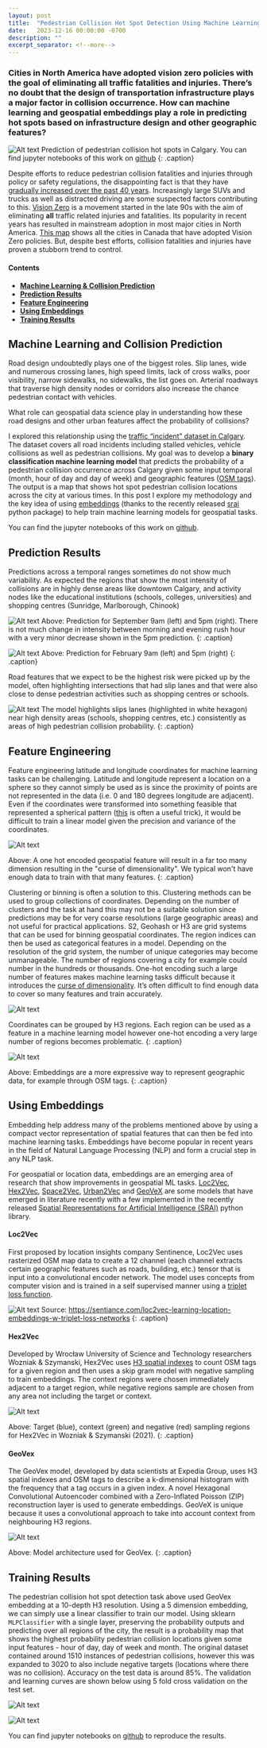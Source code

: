```yaml
---
layout: post
title:  "Pedestrian Collision Hot Spot Detection Using Machine Learning and Embeddings"
date:   2023-12-16 00:00:00 -0700
description: ""
excerpt_separator: <!--more-->
---
```


### Cities in North America have adopted vision zero policies with the goal of eliminating all traffic fatalities and injuries. There’s no doubt that the design of transportation infrastructure plays a major factor in collision occurrence. How can machine learning and geospatial embeddings play a role in predicting hot spots based on infrastructure design and other geographic features? 
<!--more-->

<style>
.caption {
  font-size: 13px;
  font-style: italic;
  margin-top:0px;
  text-align: left;
}

.references {
  font-size: 12px;
}

</style>

![Alt text]({{site.baseurl}}/assets/img/collision-prediction-calgary.png)
Prediction of pedestrian collision hot spots in Calgary. You can find jupyter notebooks of this work on [github](https://github.com/smohiudd/pedestrian-collision-prediction)
{: .caption}

Despite efforts to reduce pedestrian collision fatalities and injuries through policy or safety regulations, the disappointing fact is that they have [gradually increased over the past 40 years](https://www.nytimes.com/2023/06/27/us/pedestrian-deaths-2022.html). Increasingly large SUVs and trucks as well as distracted driving are some suspected factors contributing to this. [Vision Zero](https://visionzeronetwork.org/about/what-is-vision-zero/) is a movement started in the late 90s with the aim of eliminating **all** traffic related injuries and fatalities. Its popularity in recent years has resulted in mainstream adoption in most major cities in North America. [This map](https://parachute.ca/en/program/vision-zero/vision-zero-map/#!toronto-on) shows all the cities in Canada that have adopted Vision Zero policies. But, despite best efforts, collision fatalities and injuries have proven a stubborn trend to control. 

#### Contents
- [**Machine Learning & Collision Prediction**](#machine-learning-and-collision-prediction )
- [**Prediction Results**](#prediction-results)
- [**Feature Engineering**](#feature-engineering)
- [**Using Embeddings**](#using-embeddings)
- [**Training Results**](#training-results)

## Machine Learning and Collision Prediction 

Road design undoubtedly plays one of the biggest roles. Slip lanes, wide and numerous crossing lanes, high speed limits, lack of cross walks, poor visibility, narrow sidewalks, no sidewalks, the list goes on. Arterial roadways that traverse high density nodes or corridors also increase the chance pedestrian contact with vehicles.

What role can geospatial data science play in understanding how these road designs and other urban features affect the probability of collisions? 

I explored this relationship using the [traffic “incident” dataset in Calgary](https://data.calgary.ca/Transportation-Transit/Traffic-Incidents/35ra-9556). The dataset covers all road incidents including stalled vehicles, vehicle collisions as well as pedestrian collisions. My goal was to develop a **binary classification machine learning model** that predicts the probability of a pedestrian collision occurrence across Calgary given some input temporal (month, hour of day and day of week) and geographic features ([OSM tags](https://wiki.openstreetmap.org/wiki/Tags)). The output is a map that shows hot spot pedestrian collision locations across the city at various times. In this post I explore my methodology and the key idea of using [embeddings](https://developers.google.com/machine-learning/crash-course/embeddings/video-lecture) (thanks to the recently released [srai](https://github.com/kraina-ai/srai) python package) to help train machine learning models for geospatial tasks.

You can find the jupyter notebooks of this work on [github](https://github.com/smohiudd/pedestrian-collision-prediction).

## Prediction Results

Predictions across a temporal ranges sometimes do not show much variability. As expected the regions that show the most intensity of collisions are in highly dense areas like downtown Calgary, and activity nodes like the educational institutions (schools, colleges, universities) and shopping centres (Sunridge, Marlborough, Chinook)

![Alt text]({{site.baseurl}}/assets/img/prediction-multiples-1.png)
Above: Prediction for September 9am (left) and 5pm (right). There is not much change in intensity between morning and evening rush hour with a very minor decrease shown in the 5pm prediction.
{: .caption}

![Alt text]({{site.baseurl}}/assets/img/prediction-multiples-2.png)
Above: Prediction for February 9am (left) and 5pm (right)
{: .caption}

Road features that we expect to be the highest risk were picked up by the model, often highlighting intersections that had slip lanes and that were also close to dense pedestrian activities such as shopping centres or schools.  

![Alt text]({{site.baseurl}}/assets/img/collision-pedestrian-zoom1.png)
The model highlights slips lanes (highlighted in white hexagon) near high density areas (schools, shopping centres, etc.) consistently as areas of high pedestrian collision probability.
{: .caption}

## Feature Engineering

Feature engineering latitude and longitude coordinates for machine learning tasks can be challenging. Latitude and longitude represent a location on a sphere so they cannot simply be used as is since the proximity of points are not represented in the data (i.e. 0 and 180 degrees longitude are adjacent). Even if the coordinates were transformed into something feasible that represented a spherical pattern ([this](https://datascience.stackexchange.com/questions/13567/ways-to-deal-with-longitude-latitude-feature) is often a useful trick), it would be difficult to train a linear model given the precision and variance of the coordinates.

![Alt text]({{site.baseurl}}/assets/img/one-hot.png)

Above:  A one hot encoded geospatial feature will result in a far too many dimension resulting in the "curse of dimensionality". We typical won't have enough data to train with that many features.
{: .caption}


Clustering or binning is often a solution to this. Clustering methods can be used to group collections of coordinates. Depending on the number of clusters and the task at hand this may not be a suitable solution since predictions may be for very coarse resolutions (large geographic areas) and not useful for practical applications. S2, Geohash or H3 are grid systems that can be used for binning geospatial coordinates. The region indices can then be used as categorical features in a model. Depending on the resolution of the grid system, the number of unique categories may become unmanageable. The number of regions covering a city for example could number in the hundreds or thousands. One-hot encoding such a large number of features makes machine learning tasks difficult because it introduces the [curse of dimensionality](https://en.wikipedia.org/wiki/Curse_of_dimensionality). It’s often difficult to find enough data to cover so many features and train accurately.

![Alt text]({{site.baseurl}}/assets/img/hex-bin.png)

Coordinates can be grouped by H3 regions. Each region can be used as a feature in a machine learning model however one-hot encoding a very large number of regions becomes problematic.
{: .caption}

![Alt text]({{site.baseurl}}/assets/img/region-embeddings.png)

Above:  Embeddings are a more expressive way to represent geographic data, for example through OSM tags.
{: .caption}


## Using Embeddings

Embedding help address many of the problems mentioned above by using a compact vector representation of spatial features that can then be fed into machine learning tasks. Embeddings have become popular in recent years in the field of Natural Language Processing (NLP) and form a crucial step in any NLP task. 

For geospatial or location data, embeddings are an emerging area of research that show improvements in geospatial ML tasks. [Loc2Vec](https://sentiance.com/loc2vec-learning-location-embeddings-w-triplet-loss-networks), [Hex2Vec](https://arxiv.org/abs/2111.00970), [Space2Vec](https://github.com/gengchenmai/space2vec), [Urban2Vec](https://arxiv.org/abs/2001.11101) and [GeoVeX](https://openreview.net/forum?id=7bvWopYY1H) are some models that have emerged in literature recently with a few implemented in the recently released [Spatial Representations for Artificial Intelligence (SRAI)](https://github.com/kraina-ai/srai) python library. 

#### Loc2Vec
First proposed by location insights company Sentinence, Loc2Vec uses rasterized OSM map data to create a 12 channel (each channel extracts certain geographic features such as roads, building, etc.) tensor that is input into a convolutional encoder network. The model uses concepts from computer vision and is trained in a self supervised manner using a [triplet loss function](https://en.wikipedia.org/wiki/Triplet_loss). 

![Alt text]({{site.baseurl}}/assets/img/loc2vec.webp)
Source: https://sentiance.com/loc2vec-learning-location-embeddings-w-triplet-loss-networks
{: .caption}


#### Hex2Vec
Developed by Wrocław University of Science and Technology researchers Wozniak & Szymanski, Hex2Vec uses [H3 spatial indexes](https://h3geo.org/) to count OSM tags for a given region and then uses a skip gram model with negative sampling to train embeddings. The context regions were chosen immediately adjacent to a target region, while negative regions sample are chosen from any area not including the target or context.

![Alt text]({{site.baseurl}}/assets/img/hex2vec.png)

Above: Target (blue), context (green) and negative (red) sampling regions for Hex2Vec in Wozniak & Szymanski (2021).
{: .caption}

#### GeoVex
The GeoVex model, developed by data scientists at Expedia Group, uses H3 spatial indexes and OSM tags to describe a k-dimensional histogram with the frequency that a tag occurs in a given index. A novel Hexagonal Convolutional Autoencoder combined with a Zero-Inflated Poisson (ZIP) reconstruction layer is used to generate embeddings. GeoVeX is unique because it uses a convolutional approach to take into account context from neighbouring H3 regions. 

![Alt text]({{site.baseurl}}/assets/img/geovex.png)

Above: Model architecture used for GeoVex.
{: .caption}


## Training Results

The pedestrian collision hot spot detection task above used GeoVex embedding at a 10-depth H3 resolution. Using a 5 dimension embedding, we can simply use a linear classifier to train our model. Using sklearn `MLPClassifier` with a single layer, preserving the probability outputs and predicting over all regions of the city, the result is a probability map that shows the highest probability pedestrian collision locations given some input features - hour of day, day of week and month. The original dataset contained around 1510 instances of pedestrian collisions, however this was expanded to 3020 to also include negative targets (locations where there was no collision). Accuracy on the test data is around 85%. The validation and learning curves are shown below using 5 fold cross validation on the test set.

![Alt text]({{site.baseurl}}/assets/img/validation_curve.png)

![Alt text]({{site.baseurl}}/assets/img/learning_curve.png)

You can find jupyter notebooks on [github](https://github.com/smohiudd/pedestrian-collision-prediction) to reproduce the results.



